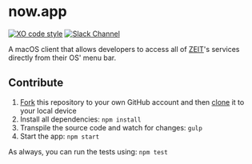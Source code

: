 # now.app

[![XO code style](https://img.shields.io/badge/code_style-XO-5ed9c7.svg)](https://github.com/sindresorhus/xo)
[![Slack Channel](https://zeit-slackin.now.sh/badge.svg)](https://zeit.chat/)

A macOS client that allows developers to access all of [ZEIT](https://zeit.co)'s services directly from their OS' menu bar.

## Contribute

1. [Fork](https://help.github.com/articles/fork-a-repo/) this repository to your own GitHub account and then [clone](https://help.github.com/articles/cloning-a-repository/) it to your local device
2. Install all dependencies: `npm install`
3. Transpile the source code and watch for changes: `gulp`
4. Start the app: `npm start`

As always, you can run the tests using: `npm test`
